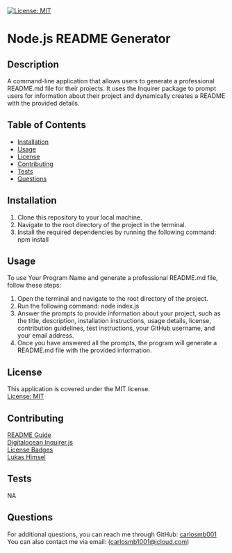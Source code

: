 [![License: MIT](https://img.shields.io/badge/License-MIT-yellow.svg)](https://opensource.org/licenses/MIT)
# Node.js README Generator

## Description
A command-line application that allows users to generate a professional README.md file for their projects. It uses the Inquirer package to prompt users for information about their project and dynamically creates a README with the provided details.

## Table of Contents
- [Installation](#installation)
- [Usage](#usage)
- [License](#license)
- [Contributing](#contributing)
- [Tests](#tests)
- [Questions](#questions)

## Installation
1. Clone this repository to your local machine.
2. Navigate to the root directory of the project in the terminal.
3. Install the required dependencies by running the following command:
npm install

 ## Usage
To use Your Program Name and generate a professional README.md file, follow these steps:

1. Open the terminal and navigate to the root directory of the project.
2. Run the following command: node index.js
3. Answer the prompts to provide information about your project, such as the title, description, installation instructions, usage details, license, contribution guidelines, test instructions, your GitHub username, and your email address.
4. Once you have answered all the prompts, the program will generate a README.md file with the provided information.

## License
This application is covered under the MIT license.<br>
[License: MIT](https://opensource.org/licenses/MIT)


## Contributing
[README Guide](https://coding-boot-camp.github.io/full-stack/github/professional-readme-guide)<br>
[Digitalocean Inquirer.js](https://www.digitalocean.com/community/tutorials/nodejs-interactive-command-line-prompts)<br>
[License Badges](https://gist.github.com/lukas-h/2a5d00690736b4c3a7ba)<br>
[Lukas Himsel](https://gist.github.com/lukas-h)<br>

## Tests
NA 
## Questions
For additional questions, you can reach me through GitHub: [carlosmb001](https://github.com/carlosmb001/)
You can also contact me via email: (carlosmb1001@icloud.com)